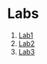 # Labs
1. [Lab1](https://github.com/NKC120/ik-31-lesiuk/tree/master/lab1)
2. [Lab2](https://github.com/NKC120/ik-31-lesiuk/tree/master/lab2)
3. [Lab3](https://github.com/NKC120/ik-31-lesiuk/tree/master/lab3)
